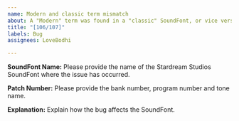```yaml
---
name: Modern and classic term mismatch
about: A "Modern" term was found in a "classic" SoundFont, or vice versa.
title: "[106/107]"
labels: Bug
assignees: LoveBodhi

---
```


**SoundFont Name:**
Please provide the name of the Stardream Studios SoundFont where the issue has occurred.

**Patch Number:**
Please provide the bank number, program number and tone name.

**Explanation:**
Explain how the bug affects the SoundFont.
